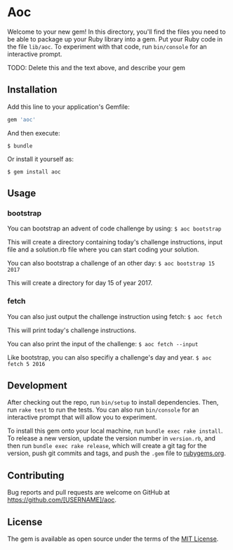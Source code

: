 # Aoc

Welcome to your new gem! In this directory, you'll find the files you need to be able to package up your Ruby library into a gem. Put your Ruby code in the file `lib/aoc`. To experiment with that code, run `bin/console` for an interactive prompt.

TODO: Delete this and the text above, and describe your gem

## Installation

Add this line to your application's Gemfile:

```ruby
gem 'aoc'
```

And then execute:

    $ bundle

Or install it yourself as:

    $ gem install aoc

## Usage

### bootstrap
You can bootstrap an advent of code challenge by using:
`$ aoc bootstrap`

This will create a directory containing today's challenge instructions, input file and a solution.rb file where you can start coding
your solution.

You can also bootstrap a challenge of an other day:
`$ aoc bootstrap 15 2017`

This will create a directory for day 15 of year 2017.


### fetch
You can also just output the challenge instruction using fetch:
`$ aoc fetch`

This will print today's challenge instructions.

You can also print the input of the challenge:
`$ aoc fetch --input`

Like bootstrap, you can also specifiy a challenge's day and year.
`$ aoc fetch 5 2016`

## Development

After checking out the repo, run `bin/setup` to install dependencies. Then, run `rake test` to run the tests. You can also run `bin/console` for an interactive prompt that will allow you to experiment.

To install this gem onto your local machine, run `bundle exec rake install`. To release a new version, update the version number in `version.rb`, and then run `bundle exec rake release`, which will create a git tag for the version, push git commits and tags, and push the `.gem` file to [rubygems.org](https://rubygems.org).

## Contributing

Bug reports and pull requests are welcome on GitHub at https://github.com/[USERNAME]/aoc.

## License

The gem is available as open source under the terms of the [MIT License](https://opensource.org/licenses/MIT).
